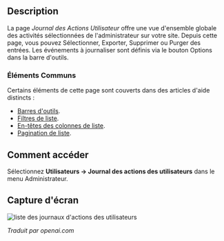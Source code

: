 <!-- Filename: Help4.x:User_Actions_Log  / Display title: Journal des actions de l'utilisateur -->

## Description

La page *Journal des Actions Utilisateur* offre une vue d'ensemble globale des activités sélectionnées de l'administrateur sur votre site. Depuis cette page, vous pouvez Sélectionner, Exporter, Supprimer ou Purger des entrées. Les événements à journaliser sont définis via le bouton Options dans la barre d'outils.

### Éléments Communs

Certains éléments de cette page sont couverts dans des articles d'aide distincts :

* [Barres d'outils](jdocmanual?article=help/common-elements/toolbars).
* [Filtres de liste](jdocmanual?article=help/common-elements/list-filters).
* [En-têtes des colonnes de liste](jdocmanual?article=help/common-elements/list-column-headers).
* [Pagination de liste](jdocmanual?article=help/common-elements/list-pagination).

## Comment accéder

Sélectionnez **Utilisateurs → Journal des actions des utilisateurs** dans le menu Administrateur.

## Capture d'écran

![liste des journaux d'actions des utilisateurs](../../../fr/images/users/user-actions-log-list.png)

*Traduit par openai.com*

